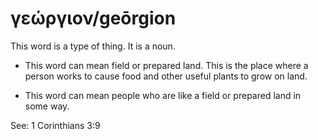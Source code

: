 # γεώργιον/geōrgion
This word is a type of thing. It is a noun.

* This word can mean field or prepared land. This is the place where a person works to cause food and other useful plants to grow on land.

* This word can mean people who are like a field or prepared land in some way. 

See: 1 Corinthians 3:9
